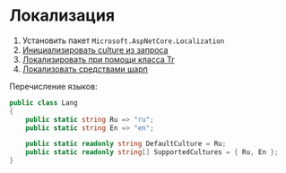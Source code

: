 # Локализация

1. Установить пакет `Microsoft.AspNetCore.Localization`
2. [Инициализировать culture из запроса](./02-init-culture-from-req.md)
3. [Локализировать при помощи класса Tr](./03-localize-with-class-tr.md)
4. [Локализовать средствами шарп](./04-localize-standard-way.md)

Перечисление языков:

```csharp
public class Lang
{
    public static string Ru => "ru";
    public static string En => "en";

    public static readonly string DefaultCulture = Ru;
    public static readonly string[] SupportedCultures = { Ru, En };
}
```
